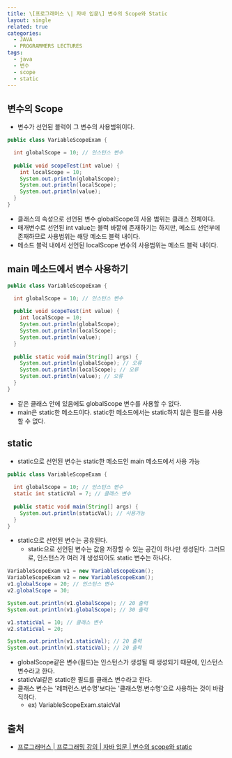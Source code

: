 ```yaml
---
title: \[프로그래머스 \| 자바 입문\] 변수의 Scope와 Static
layout: single
related: true
categories:
  - JAVA
  - PROGRAMMERS LECTURES
tags:
  - java
  - 변수
  - scope
  - static
---
```


## 변수의 Scope
- 변수가 선언된 블럭이 그 변수의 사용범위이다.

```java
public class VariableScopeExam {

  int globalScope = 10; // 인스턴스 변수
  
  public void scopeTest(int value) {
    int localScope = 10;
    System.out.println(globalScope);
    System.out.println(localScope);
    System.out.println(value);
  }
}
```
- 클래스의 속성으로 선언된 변수 globalScope의 사용 범위는 클래스 전체이다.
- 매개변수로 선언된 int value는 블럭 바깥에 존재하기는 하지만, 메소드 선언부에 존재하므로 사용범위는 해당 메소드 블럭 내이다.
- 메소드 블럭 내에서 선언된 localScope 변수의 사용범위는 메소드 블럭 내이다.

## main 메소드에서 변수 사용하기

```java
public class VariableScopeExam {

  int globalScope = 10; // 인스턴스 변수
  
  public void scopeTest(int value) {
    int localScope = 10;
    System.out.println(globalScope);
    System.out.println(localScope);
    System.out.println(value);
  }
  
  public static void main(String[] args) {
    System.out.println(globalScope); // 오류
    System.out.println(localScope); // 오류
    System.out.println(value); // 오류
  }
}
```
- 같은 클래스 안에 있음에도 globalScope 변수를 사용할 수 없다.
- main은 static한 메소드이다. static한 메소드에서는 static하지 않은 필드를 사용할 수 없다.

## static
- static으로 선언된 변수는 static한 메소드인 main 메소드에서 사용 가능

```java
public class VariableScopeExam {
  
  int globalScope = 10; // 인스턴스 변수
  static int staticVal = 7; // 클래스 변수
  
  public static void main(String[] args) {
    System.out.println(staticVal); // 사용가능
  }
}
```
- static으로 선언된 변수는 공유된다.
  - static으로 선언된 변수는 값을 저장할 수 있는 공간이 하나만 생성된다. 그러므로, 인스턴스가 여러 개 생성되어도 static 변수는 하나다.

```java
VariableScopeExam v1 = new VariableScopeExam();
VariableScopeExam v2 = new VariableScopeExam();
v1.globalScope = 20; // 인스턴스 변수
v2.globalScope = 30;

System.out.println(v1.globalScope); // 20 출력
System.out.println(v1.globalScope); // 30 출력

v1.staticVal = 10; // 클래스 변수
v2.staticVal = 20;

System.out.println(v1.staticVal); // 20 출력
System.out.println(v1.staticVal); // 20 출력
```
- globalScope같은 변수(필드)는 인스턴스가 생성될 때 생성되기 때문에, 인스턴스 변수라고 한다.
- staticVal같은 static한 필드를 클래스 변수라고 한다.
- 클래스 변수는 '레퍼런스.변수명'보다는 '클래스명.변수명'으로 사용하는 것이 바람직하다.
  - ex) VariableScopeExam.staicVal
 
## 출처
- [프로그래머스 \| 프로그래밍 강의 \| 자바 입문 \| 변수의 scope와 static](https://programmers.co.kr/learn/courses/5/lessons/231)
